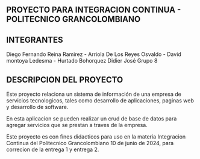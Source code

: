 ## PROYECTO PARA INTEGRACION CONTINUA - POLITECNICO GRANCOLOMBIANO

## INTEGRANTES
Diego Fernando Reina Ramirez - 
Arriola De Los Reyes Osvaldo - 
David montoya Ledesma - 
Hurtado Bohorquez Didier José
Grupo 8

## DESCRIPCION DEL PROYECTO
Este proyecto relaciona un sistema de información de una empresa de servicios tecnologicos, tales como desarrollo de aplicaciones, paginas web y desarrollo de software.

En esta aplicacion se pueden realizar un crud de base de datos para agregar servicios que se prestan a traves de la empresa.

Este proyecto es con fines didacticos para uso en la materia Integracion Continua del Politecnico Grancolombiano 10 de junio de 2024, para correcion de la entrega 1 y entrega 2.